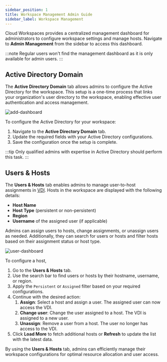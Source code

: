 ```yaml
---
sidebar_position: 1
title: Workspace Management Admin Guide
sidebar_label: Workspace Management
---
```



Cloud Workspaces provides a centralized management dashboard for administrators to configure workspace settings and manage hosts. Navigate to **Admin Management** from the sidebar to access this dashboard.

:::note
Regular users won't find the management dashboard as it is only available for admin users.
:::


## Active Directory Domain

The **Active Directory Domain** tab allows admins to configure the Active Directory for the workspace. This setup is a one-time process that links your organization's user directory to the workspace, enabling effective user authentication and access management.

![add-dashboard](/img/runbook-images/management-dashboard.png)


To configure the Active Directory for your workspace:
1. Navigate to the **Active Directory Domain** tab.
2. Update the required fields with your Active Directory configurations.
3. Save the configuration once the setup is complete.

:::tip
Only qualified admins with expertise in Active Directory should perform this task.
:::

## Users & Hosts

The **Users & Hosts** tab enables admins to manage user-to-host assignments in [VDI](./remote-desktop-enviroment/index.md). Hosts in the workspace are displayed with the following details:
- **Host Name**
- **Host Type** (persistent or non-persistent)
- **Region**
- **Username** of the assigned user (if applicable)

Admins can assign users to hosts, change assignments, or unassign users as needed. Additionally, they can search for users or hosts and filter hosts based on their assignment status or host type.

![user-dashboard](/img/runbook-images/user-dashboard.png)


To configure a host, 

1. Go to the **Users & Hosts** tab.
2. Use the search bar to find users or hosts by their hostname, username, or region.
3. Apply the `Persistent` or `Assigned` filter based on your required configurations.
4. Continue with the desired action:
   1. **Assign**: Select a host and assign a user. The assigned user can now access the VDI.
   2. **Change user**: Change the user assigned to a host. The VDI is assigned to a new user.
   3. **Unassign**: Remove a user from a host. The user no longer has access to the VDI.
5. Click **Load More** to fetch additional hosts or **Refresh** to update the list with the latest data.

By using the **Users & Hosts** tab, admins can efficiently manage their workspace configurations for optimal resource allocation and user access.
